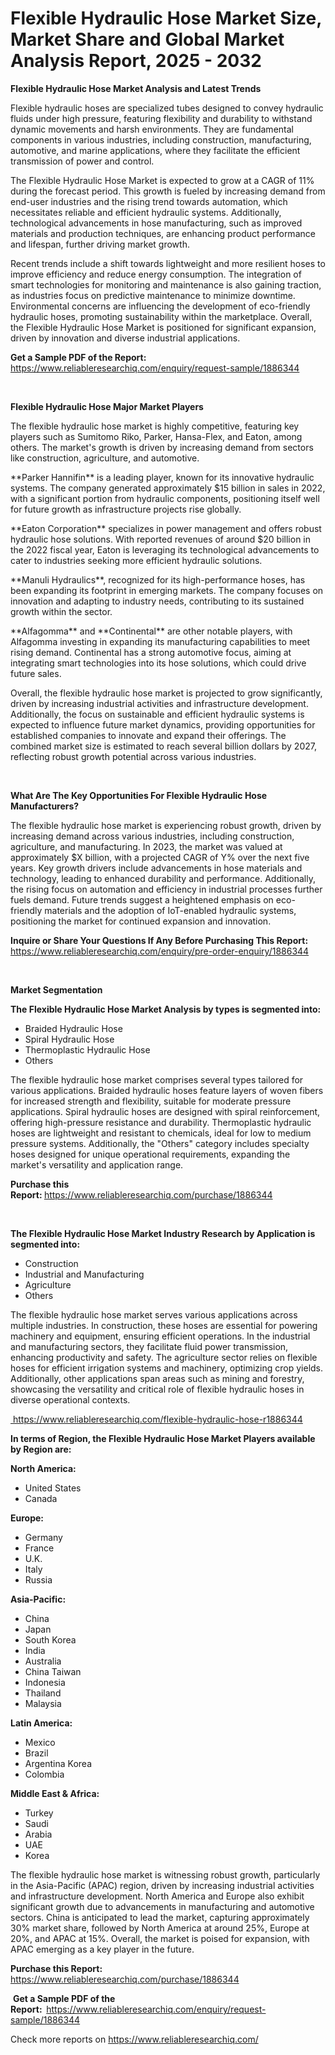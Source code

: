 <p><h1>Flexible Hydraulic Hose Market Size, Market Share and Global Market Analysis Report, 2025 - 2032</h1></p><p><strong>Flexible Hydraulic Hose Market Analysis and Latest Trends</strong></p>
<p><p>Flexible hydraulic hoses are specialized tubes designed to convey hydraulic fluids under high pressure, featuring flexibility and durability to withstand dynamic movements and harsh environments. They are fundamental components in various industries, including construction, manufacturing, automotive, and marine applications, where they facilitate the efficient transmission of power and control.</p><p>The Flexible Hydraulic Hose Market is expected to grow at a CAGR of 11% during the forecast period. This growth is fueled by increasing demand from end-user industries and the rising trend towards automation, which necessitates reliable and efficient hydraulic systems. Additionally, technological advancements in hose manufacturing, such as improved materials and production techniques, are enhancing product performance and lifespan, further driving market growth.</p><p>Recent trends include a shift towards lightweight and more resilient hoses to improve efficiency and reduce energy consumption. The integration of smart technologies for monitoring and maintenance is also gaining traction, as industries focus on predictive maintenance to minimize downtime. Environmental concerns are influencing the development of eco-friendly hydraulic hoses, promoting sustainability within the marketplace. Overall, the Flexible Hydraulic Hose Market is positioned for significant expansion, driven by innovation and diverse industrial applications.</p></p>
<p><strong>Get a Sample PDF of the Report:&nbsp;</strong> <a href="https://www.reliableresearchiq.com/enquiry/request-sample/1886344?utm_campaign=3354&utm_medium=2&utm_source=Github&utm_content=ia&utm_term=01042025&utm_id=flexible-hydraulic-hose">https://www.reliableresearchiq.com/enquiry/request-sample/1886344</a></p>
<p>&nbsp;</p>
<p><strong>Flexible Hydraulic Hose Major Market Players</strong></p>
<p><p>The flexible hydraulic hose market is highly competitive, featuring key players such as Sumitomo Riko, Parker, Hansa-Flex, and Eaton, among others. The market's growth is driven by increasing demand from sectors like construction, agriculture, and automotive.</p><p>**Parker Hannifin** is a leading player, known for its innovative hydraulic systems. The company generated approximately $15 billion in sales in 2022, with a significant portion from hydraulic components, positioning itself well for future growth as infrastructure projects rise globally.</p><p>**Eaton Corporation** specializes in power management and offers robust hydraulic hose solutions. With reported revenues of around $20 billion in the 2022 fiscal year, Eaton is leveraging its technological advancements to cater to industries seeking more efficient hydraulic solutions.</p><p>**Manuli Hydraulics**, recognized for its high-performance hoses, has been expanding its footprint in emerging markets. The company focuses on innovation and adapting to industry needs, contributing to its sustained growth within the sector. </p><p>**Alfagomma** and **Continental** are other notable players, with Alfagomma investing in expanding its manufacturing capabilities to meet rising demand. Continental has a strong automotive focus, aiming at integrating smart technologies into its hose solutions, which could drive future sales.</p><p>Overall, the flexible hydraulic hose market is projected to grow significantly, driven by increasing industrial activities and infrastructure development. Additionally, the focus on sustainable and efficient hydraulic systems is expected to influence future market dynamics, providing opportunities for established companies to innovate and expand their offerings. The combined market size is estimated to reach several billion dollars by 2027, reflecting robust growth potential across various industries.</p></p>
<p>&nbsp;</p>
<p><strong>What Are The Key Opportunities For Flexible Hydraulic Hose Manufacturers?</strong></p>
<p><p>The flexible hydraulic hose market is experiencing robust growth, driven by increasing demand across various industries, including construction, agriculture, and manufacturing. In 2023, the market was valued at approximately $X billion, with a projected CAGR of Y% over the next five years. Key growth drivers include advancements in hose materials and technology, leading to enhanced durability and performance. Additionally, the rising focus on automation and efficiency in industrial processes further fuels demand. Future trends suggest a heightened emphasis on eco-friendly materials and the adoption of IoT-enabled hydraulic systems, positioning the market for continued expansion and innovation.</p></p>
<p><strong>Inquire or Share Your Questions If Any Before Purchasing This Report:</strong> <a href="https://www.reliableresearchiq.com/enquiry/pre-order-enquiry/1886344?utm_campaign=3354&utm_medium=2&utm_source=Github&utm_content=ia&utm_term=01042025&utm_id=flexible-hydraulic-hose">https://www.reliableresearchiq.com/enquiry/pre-order-enquiry/1886344</a></p>
<p>&nbsp;</p>
<p><strong>Market Segmentation</strong></p>
<p><strong>The Flexible Hydraulic Hose Market Analysis by types is segmented into:</strong></p>
<p><ul><li>Braided Hydraulic Hose</li><li>Spiral Hydraulic Hose</li><li>Thermoplastic Hydraulic Hose</li><li>Others</li></ul></p>
<p><p>The flexible hydraulic hose market comprises several types tailored for various applications. Braided hydraulic hoses feature layers of woven fibers for increased strength and flexibility, suitable for moderate pressure applications. Spiral hydraulic hoses are designed with spiral reinforcement, offering high-pressure resistance and durability. Thermoplastic hydraulic hoses are lightweight and resistant to chemicals, ideal for low to medium pressure systems. Additionally, the "Others" category includes specialty hoses designed for unique operational requirements, expanding the market's versatility and application range.</p></p>
<p><strong>Purchase this Report:&nbsp;</strong><a href="https://www.reliableresearchiq.com/purchase/1886344?utm_campaign=3354&utm_medium=2&utm_source=Github&utm_content=ia&utm_term=01042025&utm_id=flexible-hydraulic-hose">https://www.reliableresearchiq.com/purchase/1886344</a></p>
<p>&nbsp;</p>
<p><strong>The Flexible Hydraulic Hose Market Industry Research by Application is segmented into:</strong></p>
<p><ul><li>Construction</li><li>Industrial and Manufacturing</li><li>Agriculture</li><li>Others</li></ul></p>
<p><p>The flexible hydraulic hose market serves various applications across multiple industries. In construction, these hoses are essential for powering machinery and equipment, ensuring efficient operations. In the industrial and manufacturing sectors, they facilitate fluid power transmission, enhancing productivity and safety. The agriculture sector relies on flexible hoses for efficient irrigation systems and machinery, optimizing crop yields. Additionally, other applications span areas such as mining and forestry, showcasing the versatility and critical role of flexible hydraulic hoses in diverse operational contexts.</p></p>
<p><a href="https://www.reliableresearchiq.com/flexible-hydraulic-hose-r1886344?utm_campaign=3354&utm_medium=2&utm_source=Github&utm_content=ia&utm_term=01042025&utm_id=flexible-hydraulic-hose">&nbsp;https://www.reliableresearchiq.com/flexible-hydraulic-hose-r1886344</a></p>
<p><strong>In terms of Region, the Flexible Hydraulic Hose Market Players available by Region are:</strong></p>
<p>
    <p> <strong> North America: </strong>
        <ul>
            <li>United States</li>
            <li>Canada</li>
        </ul>
        </p> 
    <p> <strong> Europe: </strong>
        <ul>
            <li>Germany</li>
            <li>France</li>
            <li>U.K.</li>
            <li>Italy</li>
            <li>Russia</li>
        </ul>
        </p> 
    <p> <strong> Asia-Pacific: </strong>
        <ul>
            <li>China</li>
            <li>Japan</li>
            <li>South Korea</li>
            <li>India</li>
            <li>Australia</li>
            <li>China Taiwan</li>
            <li>Indonesia</li>
            <li>Thailand</li>
            <li>Malaysia</li>
        </ul>
        </p> 
    <p> <strong> Latin America: </strong>
        <ul>
            <li>Mexico</li>
            <li>Brazil</li>
            <li>Argentina Korea</li>
            <li>Colombia</li>
        </ul>
        </p> 
    <p> <strong> Middle East & Africa: </strong>
        <ul>
            <li>Turkey</li>
            <li>Saudi</li>
            <li>Arabia</li>
            <li>UAE</li>
            <li>Korea</li>
        </ul>
    </p>
    </p>
<p><p>The flexible hydraulic hose market is witnessing robust growth, particularly in the Asia-Pacific (APAC) region, driven by increasing industrial activities and infrastructure development. North America and Europe also exhibit significant growth due to advancements in manufacturing and automotive sectors. China is anticipated to lead the market, capturing approximately 30% market share, followed by North America at around 25%, Europe at 20%, and APAC at 15%. Overall, the market is poised for expansion, with APAC emerging as a key player in the future.</p></p>
<p><strong>Purchase this Report: </strong><a href="https://www.reliableresearchiq.com/purchase/1886344?utm_campaign=3354&utm_medium=2&utm_source=Github&utm_content=ia&utm_term=01042025&utm_id=flexible-hydraulic-hose">https://www.reliableresearchiq.com/purchase/1886344</a></p>
<p>&nbsp;<strong>Get a Sample PDF of the Report:&nbsp;&nbsp;</strong><a href="https://www.reliableresearchiq.com/enquiry/request-sample/1886344?utm_campaign=3354&utm_medium=2&utm_source=Github&utm_content=ia&utm_term=01042025&utm_id=flexible-hydraulic-hose">https://www.reliableresearchiq.com/enquiry/request-sample/1886344</a></p>
<p><strong></strong></p>
<p>Check more reports on <a href="https://www.reliableresearchiq.com/?utm_campaign=3354&utm_medium=2&utm_source=Github&utm_content=ia&utm_term=01042025&utm_id=flexible-hydraulic-hose">https://www.reliableresearchiq.com/</a></p>